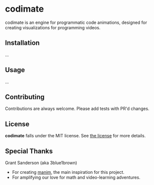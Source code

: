 # codimate
codimate is an engine for programmatic code animations, designed for creating visualizations for programming videos.

## Installation
...

## Usage
...

## Contributing
Contributions are always welcome.
Please add tests with PR'd changes.

## License
**codimate** falls under the MIT license.
See [the license](LICENSE) for more details.

## Special Thanks
Grant Sanderson (aka 3blue1brown)
* For creating [manim](https://github.com/3b1b/manim), the main inspiration for this project.
* For amplifying our love for math and video-learning adventures.